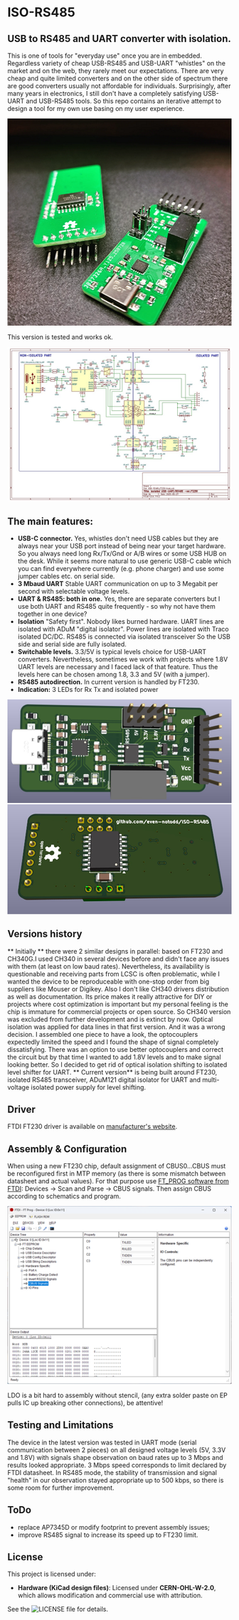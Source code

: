 # ISO-RS485
## USB to RS485 and UART converter with isolation.
This is one of tools for "everyday use" once you are in embedded.
Regardless variety of cheap USB-RS485 and USB-UART "whistles" on the market and on the web, they rarely meet our expectations. There are very cheap and quite limited converters and on the other side of spectrum there are good converters usually not affordable for individuals.
Surprisingly, after many years in electronics, I still don't have a completely satisfying USB-UART and USB-RS485 tools.
So this repo contains an iterative attempt to design a tool for my own use basing on my user experience.

![image](IMG/photo.png)

This version is tested and works ok.

![image](IMG/Schematics.jpg)

## The main features:
- **USB-C connector.** Yes, whistles don't need USB cables but they are always near your USB port instead of being near your target hardware. So you always need long Rx/Tx/Gnd or A/B wires or some USB HUB on the desk. While it seems more natural to use generic USB-C cable which you can find everywhere currently (e.g. phone charger) and use some jumper cables etc. on serial side.
- **3 Mbaud UART** Stable UART communication on up to 3 Megabit per second with selectable voltage levels.
- **UART & RS485: both in one.** Yes, there are separate converters but I use both UART and RS485 quite frequently - so why not have them together in one device?
- **Isolation** "Safety first". Nobody likes burned hardware. UART lines are isolated with ADuM "digital isolator". Power lines are isolated with Traco isolated DC/DC. RS485 is connected via isolated transceiver So the USB side and serial side are fully isolated.
- **Switchable levels.** 3.3/5V is typical levels choice for USB-UART converters. Nevertheless, sometimes we work with projects where 1.8V UART levels are necessary and I faced lack of that feature. Thus the levels here can be chosen among 1.8, 3.3 and 5V (with a jumper).
- **RS485 autodirection.** In current version is handled by FT230.
- **Indication:** 3 LEDs for Rx Tx and isolated power

![image](IMG/FT230-Top.jpg)
![image](IMG/FT230-Bottom.jpg)

## Versions history
** Initially ** there were 2 similar designs in parallel: based on FT230 and CH340G.I used CH340 in several devices before and didn't face any issues with them (at least on low baud rates). Nevertheless, its availability is questionable and receiving parts from LCSC is often problematic, while I wanted the device to be reproduceable with one-stop order from big suppliers like Mouser or Digikey. Also I don't like CH340 drivers distribution as well as documentation. Its price makes it really attractive for DIY or projects where cost optimization is important but my personal feeling is the chip is immature for commercial projects or open source. So CH340 version was excluded from further development and is extinct by now.
Optical isolation was applied for data lines in that first version. And it was a wrong decision. I assembled one piece to have a look, the optocouplers expectedly limited the speed and I found the shape of signal completely dissatisfying. There was an option to use better optocouplers and correct the circuit but by that time I wanted to add 1.8V levels and to make signal looking better. So I decided to get rid of optical isolation shifting to isolated level shifter for UART.
** Current version** is being built around FT230, isolated RS485 transceiver, ADuM121 digital isolator for UART and multi-voltage isolated power supply for level shifting.

## Driver
FTDI FT230 driver is available on [manufacturer's website](https://ftdichip.com/drivers/).

## Assembly & Configuration
When using a new FT230 chip, default assignment of CBUS0...CBUS must be reconfigured first in MTP memory (as there is some mismatch between datasheet and actual values). For that purpose use [FT_PROG software from FTDI](https://ftdichip.com/utilities/): 
Devices -> Scan and Parse -> CBUS signals. Then assign CBUS according to schematics and program.

![image](IMG/FT_PROG.png)

LDO is a bit hard to assembly without stencil, (any extra solder paste on EP pulls IC up breaking other connections), be attentive!

## Testing and Limitations
The device in the latest version was tested in UART mode (serial communication between 2 pieces) on all designed voltage levels (5V, 3.3V and 1.8V) with signals shape observation on baud rates up to 3 Mbps and results looked appropriate. 3 Mbps speed corresponds to limit declared by FTDI datasheet. 
In RS485 mode, the stability of transmission and signal "health" in our observation stayed appropriate up to 500 kbps, so there is some room for further improvement.

## ToDo
- replace AP7345D or modify footprint to prevent assembly issues;
- improve RS485 signal to increase its speed up to FT230 limit.

## License
This project is licensed under:
- **Hardware (KiCad design files)**: Licensed under **CERN-OHL-W-2.0**, which allows modification and commercial use with attribution.

See the ![LICENSE file](LICENSE) for details. 
